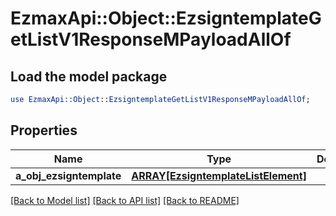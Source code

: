 # EzmaxApi::Object::EzsigntemplateGetListV1ResponseMPayloadAllOf

## Load the model package
```perl
use EzmaxApi::Object::EzsigntemplateGetListV1ResponseMPayloadAllOf;
```

## Properties
Name | Type | Description | Notes
------------ | ------------- | ------------- | -------------
**a_obj_ezsigntemplate** | [**ARRAY[EzsigntemplateListElement]**](EzsigntemplateListElement.md) |  | 

[[Back to Model list]](../README.md#documentation-for-models) [[Back to API list]](../README.md#documentation-for-api-endpoints) [[Back to README]](../README.md)


